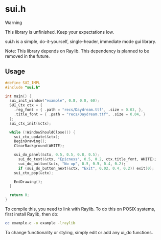 # sui.h
> [!WARNING]
> This library is unfinished. Keep your expectations low.

sui.h is a simple, do-it-yourself, single-header, immediate mode gui library.

Note: This library depends on Raylib. This dependency is planned to be removed
in the future.

## Usage
```c
#define SUI_IMPL
#include "sui.h"

int main() {
  sui_init_window("example", 0.8, 0.8, 60);
  SUI_Ctx ctx = {
    .reg_font = { .path = "recs/Daydream.ttf", .size = 0.03, },
    .title_font = { .path = "recs/Daydream.ttf", .size = 0.04, }
  };
  sui_ctx_init(&ctx);

  while (!WindowShouldClose()) {
    sui_ctx_update(&ctx);
    BeginDrawing();
    ClearBackground(WHITE);

    sui_do_panel(&ctx, 0.5, 0.5, 0.8, 0.5);
      sui_do_text(&ctx, "Epicness", 0.5, 0.2, ctx.title_font, WHITE);
      sui_do_button(&ctx, "No op", 0.5, 0.5, 0.4, 0.2);
      if (sui_do_button_next(&ctx, "Exit", 0.02, 0.4, 0.2)) exit(0);
    sui_ctx_pop(&ctx);

    EndDrawing();
  }

  return 0;
}
```
To compile this, you need to link with Raylib.
To do this on POSIX systems, first install Raylib, then do:
```sh
cc example.c -o example -lraylib
```

To change functionality or styling, simply edit or add any ui_do functions.
